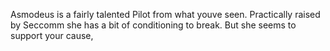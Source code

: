 Asmodeus is a fairly talented Pilot from what youve seen. Practically raised by Seccomm she has a bit of conditioning to break. But she seems to support your cause,
